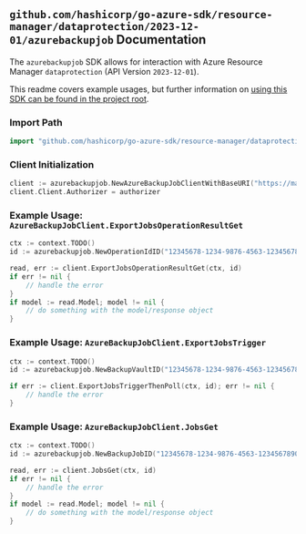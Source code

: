 
## `github.com/hashicorp/go-azure-sdk/resource-manager/dataprotection/2023-12-01/azurebackupjob` Documentation

The `azurebackupjob` SDK allows for interaction with Azure Resource Manager `dataprotection` (API Version `2023-12-01`).

This readme covers example usages, but further information on [using this SDK can be found in the project root](https://github.com/hashicorp/go-azure-sdk/tree/main/docs).

### Import Path

```go
import "github.com/hashicorp/go-azure-sdk/resource-manager/dataprotection/2023-12-01/azurebackupjob"
```


### Client Initialization

```go
client := azurebackupjob.NewAzureBackupJobClientWithBaseURI("https://management.azure.com")
client.Client.Authorizer = authorizer
```


### Example Usage: `AzureBackupJobClient.ExportJobsOperationResultGet`

```go
ctx := context.TODO()
id := azurebackupjob.NewOperationIdID("12345678-1234-9876-4563-123456789012", "example-resource-group", "backupVaultValue", "operationIdValue")

read, err := client.ExportJobsOperationResultGet(ctx, id)
if err != nil {
	// handle the error
}
if model := read.Model; model != nil {
	// do something with the model/response object
}
```


### Example Usage: `AzureBackupJobClient.ExportJobsTrigger`

```go
ctx := context.TODO()
id := azurebackupjob.NewBackupVaultID("12345678-1234-9876-4563-123456789012", "example-resource-group", "backupVaultValue")

if err := client.ExportJobsTriggerThenPoll(ctx, id); err != nil {
	// handle the error
}
```


### Example Usage: `AzureBackupJobClient.JobsGet`

```go
ctx := context.TODO()
id := azurebackupjob.NewBackupJobID("12345678-1234-9876-4563-123456789012", "example-resource-group", "backupVaultValue", "jobIdValue")

read, err := client.JobsGet(ctx, id)
if err != nil {
	// handle the error
}
if model := read.Model; model != nil {
	// do something with the model/response object
}
```
